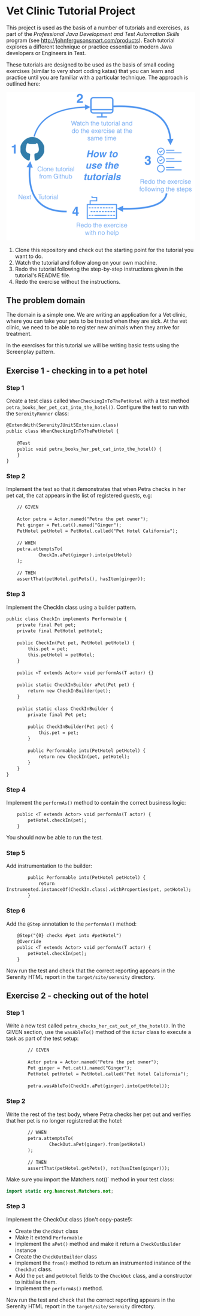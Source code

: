 # Vet Clinic Tutorial Project

This project is used as the basis of a number of tutorials and exercises, as part of the *Professional Java Development and Test Automation Skills* program (see http://johnfergusonsmart.com/products). Each tutorial explores a different technique or practice essential to modern Java developers or Engineers in Test.

These tutorials are designed to be used as the basis of small coding exercises (similar to very short coding katas) that you can learn and practice until you are familiar with a particular technique. The approach is outlined here:

![Learning from the tutorials](src/documentation/images/tutorial-process.png)

1. Clone this repository and check out the starting point for the tutorial you want to do.
2. Watch the tutorial and follow along on your own machine.
3. Redo the tutorial following the step-by-step instructions given in the tutorial's README file.
4. Redo the exercise without the instructions.

## The problem domain

The domain is a simple one. We are writing an application for a Vet clinic, where you can take your pets to be treated when they are sick. At the vet clinic, we need to be able to register new animals when they arrive for treatment.

In the exercises for this tutorial we will be writing basic tests using the Screenplay pattern. 

## Exercise 1 - checking in to a pet hotel

### Step 1
Create a test class called `WhenCheckingInToThePetHotel` with a test method `petra_books_her_pet_cat_into_the_hotel()`. Configure the test to run with the `SerenityRunner` class:

```
@ExtendWith(SerenityJUnit5Extension.class)
public class WhenCheckingInToThePetHotel {

    @Test
    public void petra_books_her_pet_cat_into_the_hotel() {
    }
}
```

### Step 2
Implement the test so that it demonstrates that when Petra checks in her pet cat, the cat appears in the list of registered guests, e.g:

```
    // GIVEN

    Actor petra = Actor.named("Petra the pet owner");
    Pet ginger = Pet.cat().named("Ginger");
    PetHotel petHotel = PetHotel.called("Pet Hotel California");

    // WHEN
    petra.attemptsTo(
            CheckIn.aPet(ginger).into(petHotel)
    );

    // THEN
    assertThat(petHotel.getPets(), hasItem(ginger));

```

### Step 3
Implement the CheckIn class using a builder pattern.

```
public class CheckIn implements Performable {
    private final Pet pet;
    private final PetHotel petHotel;

    public CheckIn(Pet pet, PetHotel petHotel) {
        this.pet = pet;
        this.petHotel = petHotel;
    }

    public <T extends Actor> void performAs(T actor) {}

    public static CheckInBuilder aPet(Pet pet) {
        return new CheckInBuilder(pet);
    }

    public static class CheckInBuilder {
        private final Pet pet;

        public CheckInBuilder(Pet pet) {
            this.pet = pet;
        }

        public Performable into(PetHotel petHotel) {
            return new CheckIn(pet, petHotel);
        }
    }
}
```

### Step 4
Implement the `performAs()` method to contain the correct business logic:


```
    public <T extends Actor> void performAs(T actor) {
        petHotel.checkIn(pet);
    }
```

You should now be able to run the test.

### Step 5
Add instrumentation to the builder:

```
        public Performable into(PetHotel petHotel) {
            return Instrumented.instanceOf(CheckIn.class).withProperties(pet, petHotel);
        }
```

### Step 6
Add the `@Step` annotation to the `performAs()` method:

```
    @Step("{0} checks #pet into #petHotel")
    @Override
    public <T extends Actor> void performAs(T actor) {
        petHotel.checkIn(pet);
    }
```

Now run the test and check that the correct reporting appears in the Serenity HTML report in the `target/site/serenity` directory.

## Exercise 2 - checking out of the hotel

### Step 1

Write a new test called `petra_checks_her_cat_out_of_the_hotel()`. In the GIVEN section, use the `wasAbleTo()` method of the `Actor` class to execute a task as part of the test setup:

```
        // GIVEN

        Actor petra = Actor.named("Petra the pet owner");
        Pet ginger = Pet.cat().named("Ginger");
        PetHotel petHotel = PetHotel.called("Pet Hotel California");

        petra.wasAbleTo(CheckIn.aPet(ginger).into(petHotel));
```

### Step 2

Write the rest of the test body, where Petra checks her pet out and verifies that her pet is no longer registered at the hotel:

```
        // WHEN
        petra.attemptsTo(
                CheckOut.aPet(ginger).from(petHotel)
        );

        // THEN
        assertThat(petHotel.getPets(), not(hasItem(ginger)));
```

Make sure you import the Matchers.not()` method in your test class:

```java
import static org.hamcrest.Matchers.not;

```
### Step 3

Implement the CheckOut class (don't copy-paste!):

- Create the `CheckOut` class
- Make it extend `Performable`
- Implement the `aPet()` method and make it return a `CheckOutBuilder` instance
- Create the `CheckOutBuilder` class
- Implement the `from()` method to return an instrumented instance of the `CheckOut` class.
- Add the `pet` and `petHotel` fields to the `CheckOut` class, and a constructor to initialise them.
- Implement the `performAs()` method.

Now run the test and check that the correct reporting appears in the Serenity HTML report in the `target/site/serenity` directory.
